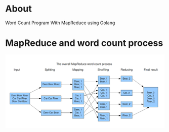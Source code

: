 # About
Word Count Program With MapReduce using Golang

# MapReduce and word count process
<p align="center">
  <a href="" rel="noopener">
 <img src="https://github.com/mhomran/word_count/raw/master/assets/mapreduce.png" alt="MapReduce"></a>
</p>

